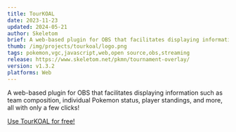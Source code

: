 ```yaml
---
title: TourKOAL
date: 2023-11-23
updated: 2024-05-21
author: Skeletom
brief: A web-based plugin for OBS that facilitates displaying information such as team composition, individual Pokemon status, player standings, and more, all with only a few clicks!
thumb: /img/projects/tourkoal/logo.png
tags: pokemon,vgc,javascript,web,open source,obs,streaming
release: https://www.skeletom.net/pkmn/tournament-overlay/
version: v1.3.2
platforms: Web
---
```


A web-based plugin for OBS that facilitates displaying information such as team composition, individual Pokemon status, player standings, and more, all with only a few clicks!

<span class="fa fa-lg fa-link"></span> [Use TourKOAL for free!](https://www.skeletom.net/pkmn/tournament-overlay/)

<!--more-->

